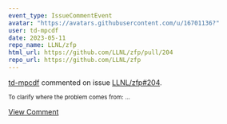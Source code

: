 ```yaml
---
event_type: IssueCommentEvent
avatar: "https://avatars.githubusercontent.com/u/16701136?"
user: td-mpcdf
date: 2023-05-11
repo_name: LLNL/zfp
html_url: https://github.com/LLNL/zfp/pull/204
repo_url: https://github.com/LLNL/zfp
---
```


<a href='https://github.com/td-mpcdf' target='_blank'>td-mpcdf</a> commented on issue <a href='https://github.com/LLNL/zfp/pull/204' target='_blank'>LLNL/zfp#204</a>.

<small>To clarify where the problem comes from:...</small>

<a href='https://github.com/LLNL/zfp/pull/204' target='_blank'>View Comment</a>